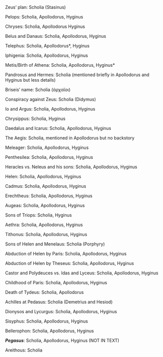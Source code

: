 Zeus’ plan: Scholia (Stasinus) 

Pelops: Scholia, Apollodorus, Hyginus 

Chryses: Scholia, Apollodorus Hyginus 

Belus and Danaus: Scholia, Apollodorus, Hyginus 

Telephus: Scholia, Apollodorus*, Hyginus 

Iphigenia: Scholia, Apollodorus, Hyginus 

Metis/Birth of Athena: Scholia, Apollodorus, Hyginus* 

Pandrosus and Hermes: Scholia (mentioned briefly in Apollodorus and Hyginus but less details) 

Briseis’ name: Scholia (ἀρχαῖοι) 

Conspiracy against Zeus: Scholia (Didymus) 

Io and Argus: Scholia, Apollodorus, Hyginus 

Chrysippus: Scholia, Hyginus

Daedalus and Icarus: Scholia, Apollodorus, Hyginus 

The Aegis: Scholia, mentioned in Apollodorus but no backstory 

Meleager: Scholia, Apollodorus, Hyginus 

Penthesilea: Scholia, Apollodorus, Hyginus 

Heracles vs. Neleus and his sons: Scholia, Apollodorus, Hyginus 

Helen: Scholia, Apollodorus, Hyginus 

Cadmus: Scholia, Apollodorus, Hyginus

Erechtheus: Scholia, Apollodorus, Hyginus 

Augeas: Scholia, Apollodorus, Hyginus 

Sons of Triops: Scholia, Hyginus 

Aethra: Scholia, Apollodorus, Hyginus   

Tithonus: Scholia, Apollodorus, Hyginus 

Sons of Helen and Menelaus: Scholia (Porphyry) 

Abduction of Helen by Paris: Scholia, Apollodorus, Hyginus 

Abduction of Helen by Theseus: Scholia, Apollodorus, Hyginus 

Castor and Polydeuces vs. Idas and Lyceus: Scholia, Apollodorus, Hyginus 

Childhood of Paris: Scholia, Apollodorus, Hyginus 

Death of Tydeus: Scholia, Apollodorus

Achilles at Pedasus: Scholia (Demetrius and Hesiod) 

Dionysos and Lycurgus: Scholia, Apollodorus, Hyginus 

Sisyphus: Scholia, Apollodorus, Hyginus 

Bellerophon: Scholia, Apollodorus, Hyginus 

***Pegasus***: Scholia, Apollodorus, Hyginus (NOT IN TEXT) 

Areithous: Scholia 
